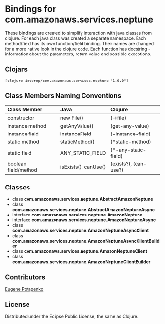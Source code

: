 # Bindings for com.amazonaws.services.neptune

These bindings are created to simplify interaction with java classes from clojure.
For each java class was created a separate namespace.
Each method/field has its own function/field binding.
Their names are changed for a more native look in the clojure code. Each function has docstring - information about the parameters, return value and possible exceptions.

## Clojars

```
[clojure-interop/com.amazonaws.services.neptune "1.0.0"]
```

## Class Members Naming Conventions

| Class Member | Java | Clojure |
|:--|:--|:--|
| constructor | new File() | (->file) |
| instance method | getAnyValue() | (get-any-value) |
| instance field | instanceField | (-instance-field) |
| static method | staticMethod() | (*static-method) |
| static field | ANY_STATIC_FIELD | (*-any-static-field) |
| boolean field/method | isExists(), canUse() | (exists?), (can-use?) |

## Classes

- class **com.amazonaws.services.neptune.AbstractAmazonNeptune**
- class **com.amazonaws.services.neptune.AbstractAmazonNeptuneAsync**
- interface **com.amazonaws.services.neptune.AmazonNeptune**
- interface **com.amazonaws.services.neptune.AmazonNeptuneAsync**
- class **com.amazonaws.services.neptune.AmazonNeptuneAsyncClient**
- class **com.amazonaws.services.neptune.AmazonNeptuneAsyncClientBuilder**
- class **com.amazonaws.services.neptune.AmazonNeptuneClient**
- class **com.amazonaws.services.neptune.AmazonNeptuneClientBuilder**

## Contributors

[Eugene Potapenko](https://github.com/potapenko/)

## License

Distributed under the Eclipse Public License, the same as Clojure.
